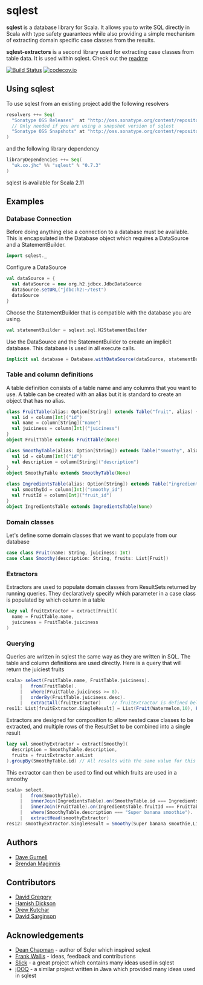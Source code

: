 # sqlest

**sqlest** is a database library for Scala. It allows you to write SQL directly in Scala with type safety guarantees while also providing a simple mechanism of extracting domain specific case classes from the results.

**sqlest-extractors** is a second library used for extracting case classes from table data. It is used within sqlest. Check out the [readme](extractors/README.md)

[![Build Status](https://travis-ci.org/jhc-systems/sqlest.svg?branch=master)](https://travis-ci.org/jhc-systems/sqlest?branch=master) [![codecov.io](https://codecov.io/github/jhc-systems/sqlest/coverage.svg?branch=master)](https://codecov.io/github/jhc-systems/sqlest?branch=master)

## Using sqlest
To use sqlest from an existing project add the following resolvers
```scala
resolvers ++= Seq(
  "Sonatype OSS Releases"  at "http://oss.sonatype.org/content/repositories/releases/",
  // Only needed if you are using a snapshot version of sqlest
  "Sonatype OSS Snapshots" at "http://oss.sonatype.org/content/repositories/snapshots/"
)
```

and the following library dependency
```scala
libraryDependencies ++= Seq(
  "uk.co.jhc" %% "sqlest" % "0.7.3"
)
```

sqlest is available for Scala 2.11

## Examples
### Database Connection
Before doing anything else a connection to a database must be available. This is encapsulated in the Database object which requires a DataSource and a StatementBuilder.
```scala
import sqlest._
```

Configure a DataSource
```scala
val dataSource = {
  val dataSource = new org.h2.jdbcx.JdbcDataSource
  dataSource.setURL("jdbc:h2:~/test")
  dataSource
}
```

Choose the StatementBuilder that is compatible with the database you are using.
```scala
val statementBuilder = sqlest.sql.H2StatementBuilder
```

Use the DataSource and the StatementBuilder to create an implicit database.
This database is used in all execute calls.
```scala
implicit val database = Database.withDataSource(dataSource, statementBuilder)
```


### Table and column definitions
A table definition consists of a table name and any columns that you want to use. A table can be created with an alias but it is standard to create an object that has no alias.
```scala
class FruitTable(alias: Option[String]) extends Table("fruit", alias) {
  val id = column[Int]("id")
  val name = column[String]("name")
  val juiciness = column[Int]("juiciness")
}
object FruitTable extends FruitTable(None)

class SmoothyTable(alias: Option[String]) extends Table("smoothy", alias) {
  val id = column[Int]("id")
  val description = column[String]("description")
}
object SmoothyTable extends SmoothyTable(None)

class IngredientsTable(alias: Option[String]) extends Table("ingredients", alias) {
  val smoothyId = column[Int]("smoothy_id")
  val fruitId = column[Int]("fruit_id")
}
object IngredientsTable extends IngredientsTable(None)
```

### Domain classes
Let's define some domain classes that we want to populate from our database
```scala
case class Fruit(name: String, juiciness: Int)
case class Smoothy(description: String, fruits: List[Fruit])
```

### Extractors
Extractors are used to populate domain classes from ResultSets returned by running queries. They declaratively specify which parameter in a case class is populated by which column in a table
```scala
lazy val fruitExtractor = extract[Fruit](
  name = FruitTable.name,
  juiciness = FruitTable.juiciness
)
```

### Querying
Queries are written in sqlest the same way as they are written in SQL. The table and column definitions are used directly. Here is a query that will return the juiciest fruits
```scala
scala> select(FruitTable.name, FruitTable.juiciness).
     |   from(FruitTable).
     |   where(FruitTable.juiciness >= 8).
     |   orderBy(FruitTable.juiciness.desc).
     |   extractAll(fruitExtractor)    // fruitExtractor is defined below
res11: List[fruitExtractor.SingleResult] = List(Fruit(Watermelon,10), Fruit(Tomato,9), Fruit(Grape,8))
```

Extractors are designed for composition to allow nested case classes to be extracted, and multiple rows of the ResultSet to be combined into a single result
```scala
lazy val smoothyExtractor = extract[Smoothy](
  description = SmoothyTable.description,
  fruits = fruitExtractor.asList
).groupBy(SmoothyTable.id) // All results with the same value for this field are combined into a single result
```

This extractor can then be used to find out which fruits are used in a smoothy
```scala
scala> select.
     |   from(SmoothyTable).
     |   innerJoin(IngredientsTable).on(SmoothyTable.id === IngredientsTable.smoothyId).
     |   innerJoin(FruitTable).on(IngredientsTable.fruitId === FruitTable.id).
     |   where(SmoothyTable.description === "Super banana smoothie").
     |   extractHead(smoothyExtractor)
res12: smoothyExtractor.SingleResult = Smoothy(Super banana smoothie,List(Fruit(Banana,4), Fruit(Grape,8)))
```

## Authors
- [Dave Gurnell](https://github.com/davegurnell)
- [Brendan Maginnis](https://github.com/brendanator)

## Contributors
- [David Gregory](https://github.com/DavidGregory084)
- [Hamish Dickson](https://github.com/hamishdickson)
- [Drew Kutchar](https://github.com/kutchar)
- [David Sarginson](https://github.com/ShaolinSarg)

## Acknowledgements
- [Dean Chapman](https://github.com/p14n) - author of Sqler which inspired sqlest
- [Frank Wallis](https://github.com/frankwallis) - ideas, feedback and contributions
- [Slick](https://github.com/slick/slick) - a great project which contains many ideas used in sqlest
- [jOOQ](https://github.com/jOOQ/jOOQ) - a similar project written in Java which provided many ideas used in sqlest
